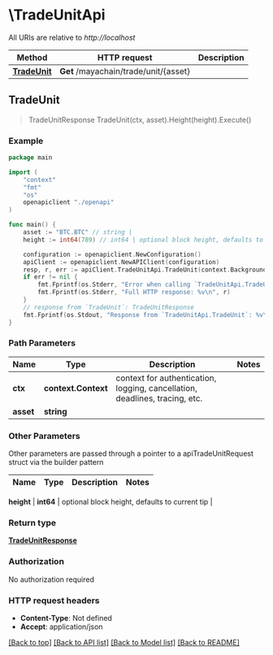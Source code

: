 # \TradeUnitApi

All URIs are relative to *http://localhost*

Method | HTTP request | Description
------------- | ------------- | -------------
[**TradeUnit**](TradeUnitApi.md#TradeUnit) | **Get** /mayachain/trade/unit/{asset} | 



## TradeUnit

> TradeUnitResponse TradeUnit(ctx, asset).Height(height).Execute()





### Example

```go
package main

import (
    "context"
    "fmt"
    "os"
    openapiclient "./openapi"
)

func main() {
    asset := "BTC.BTC" // string | 
    height := int64(789) // int64 | optional block height, defaults to current tip (optional)

    configuration := openapiclient.NewConfiguration()
    apiClient := openapiclient.NewAPIClient(configuration)
    resp, r, err := apiClient.TradeUnitApi.TradeUnit(context.Background(), asset).Height(height).Execute()
    if err != nil {
        fmt.Fprintf(os.Stderr, "Error when calling `TradeUnitApi.TradeUnit``: %v\n", err)
        fmt.Fprintf(os.Stderr, "Full HTTP response: %v\n", r)
    }
    // response from `TradeUnit`: TradeUnitResponse
    fmt.Fprintf(os.Stdout, "Response from `TradeUnitApi.TradeUnit`: %v\n", resp)
}
```

### Path Parameters


Name | Type | Description  | Notes
------------- | ------------- | ------------- | -------------
**ctx** | **context.Context** | context for authentication, logging, cancellation, deadlines, tracing, etc.
**asset** | **string** |  | 

### Other Parameters

Other parameters are passed through a pointer to a apiTradeUnitRequest struct via the builder pattern


Name | Type | Description  | Notes
------------- | ------------- | ------------- | -------------

 **height** | **int64** | optional block height, defaults to current tip | 

### Return type

[**TradeUnitResponse**](TradeUnitResponse.md)

### Authorization

No authorization required

### HTTP request headers

- **Content-Type**: Not defined
- **Accept**: application/json

[[Back to top]](#) [[Back to API list]](../README.md#documentation-for-api-endpoints)
[[Back to Model list]](../README.md#documentation-for-models)
[[Back to README]](../README.md)

